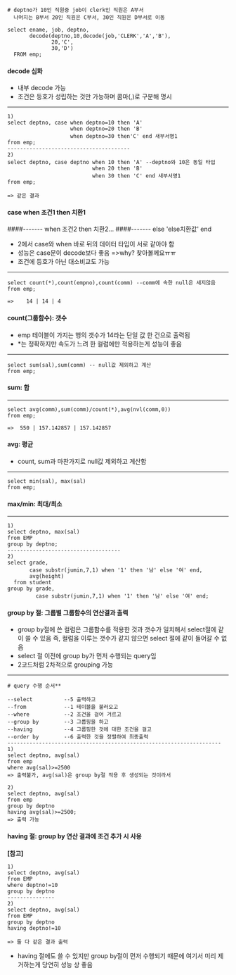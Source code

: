 ```
# deptno가 10인 직원중 job이 clerk인 직원은 A부서 
  나머지는 B부서 20인 직원은 C부서, 30인 직원은 D부서로 이동  

select ename, job, deptno, 
       decode(deptno,10,decode(job,'CLERK','A','B'),
              20,'C',
              30,'D')
  FROM emp; 
```
#### decode 심화
- 내부 decode 가능
- 조건은 등호가 성립하는 것만 가능하며 콤마(,)로 구분해 명시
-------------------------------------------------
```
1)
select deptno, case when deptno=10 then 'A' 
                    when deptno=20 then 'B' 
                    when deptno=30 then'C' end 새부서명1
from emp;
---------------------------------------
2)
select deptno, case deptno when 10 then 'A' --deptno와 10은 동일 타입 
                           when 20 then 'B'             
                           when 30 then 'C' end 새부서명1
from emp;

=> 같은 결과
```
#### case when 조건1 then 치환1
####------- when 조건2 then 치환2... 
####------- else 'else치환값' end
- 2에서 case와 when 바로 뒤의 데이터 타입이 서로 같아야 함  
- 성능은 case문이 decode보다 좋음  =>why? 찾아볼께요ㅠㅠ
- 조건에 등호가 아닌 대소비교도 가능 
------------------------------------------------
```
select count(*),count(empno),count(comm) --comm에 속한 null은 세지않음
from emp;

=>    14 | 14 | 4
```
#### count(그룹함수): 갯수
- emp 테이블이 가지는 행의 갯수가 14라는 단일 값 한 건으로 출력됨 
- *는 정확하지만 속도가 느려 한 컬럼에만 적용하는게 성능이 좋음
------------------------------------------------
```
select sum(sal),sum(comm) -- null값 제외하고 계산 
from emp;
```
#### sum: 합
-----------------------------------------------
```
select avg(comm),sum(comm)/count(*),avg(nvl(comm,0))
from emp;

=>  550 | 157.142857 | 157.142857
```
#### avg: 평균
- count, sum과 마찬가지로 null값 제외하고 계산함
------------------------------------------------
```
select min(sal), max(sal)  
from emp;
```
#### max/min: 최대/최소
------------------------------------------------
```
1)
select deptno, max(sal) 
from EMP 
group by deptno; 
------------------------------------
2)
select grade,
       case substr(jumin,7,1) when '1' then '남' else '여' end,
       avg(height)
  from student
group by grade, 
         case substr(jumin,7,1) when '1' then '남' else '여' end; 
```
#### group by 절: 그룹별 그룹함수의 연산결과 출력
- group by절에 쓴 컬럼은 그룹함수를 적용한 것과 갯수가 일치해서 select절에 같이 쓸 수 있음 
즉, 컬럼을 이루는 갯수가 같지 않으면 select 절에 같이 들어갈 수 없음
- select 절 이전에 group by가 먼저 수행되는 query임
- 2코드처럼 2차적으로 grouping 가능
-----------------------------------------------
```
# query 수행 순서**

--select          --5 출력하고
--from            --1 테이블을 불러오고
--where           --2 조건을 걸어 거르고 
--group by        --3 그룹핑을 하고
--having          --4 그룹핑한 것에 대한 조건을 걸고
--order by        --6 출력한 것을 정렬하여 최종출력
--------------------------------------------------------------------
1)
select deptno, avg(sal)
from emp
where avg(sal)>=2500 
=> 출력불가, avg(sal)은 group by절 적용 후 생성되는 것이라서

2)
select deptno, avg(sal)
from emp
group by deptno
having avg(sal)>=2500;
=> 출력 가능
```
#### having 절: group by 연산 결과에 조건 추가 시 사용
**[참고]** 
```
1)
select deptno, avg(sal)
from EMP
where deptno!=10
group by deptno 
---------------
2)
select deptno, avg(sal)
from EMP
group by deptno
having deptno!=10

=> 둘 다 같은 결과 출력
```
- having 절에도 쓸 수 있지만 group by절이 먼저 수행되기 때문에 여기서 미리 제거하는게 당연히 성능 상 좋음 